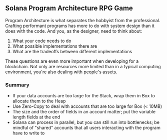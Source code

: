 ## Solana Program Architecture RPG Game

Program Architecture is what separates the hobbyist from the professional. 
Crafting performant programs has more to do with system design than it does with the code. And you, as the designer, need to think about:

1. What your code needs to do
2. What possible implementations there are
3. What are the tradeoffs between different implementations

These questions are even more important when developing for a blockchain. 
Not only are resources more limited than in a typical computing environment, you're also dealing with people's assets.

### Summary
- If your data accounts are too large for the Stack, wrap them in Box to allocate them to the Heap
- Use Zero-Copy to deal with accounts that are too large for Box (< 10MB)
- The size and the order of fields in an account matter; put the variable length fields at the end
- Solana can process in parallel, but you can still run into bottlenecks; be mindful of "shared" accounts that all users interacting with the program have to write to
